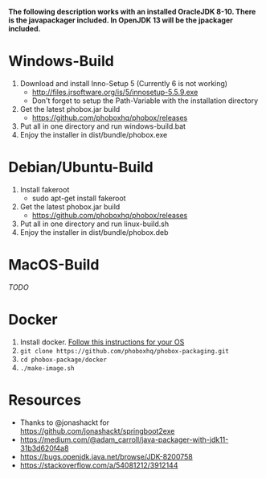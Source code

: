 **The following description works with an installed OracleJDK 8-10. There is the javapackager included. In OpenJDK 13 will be the jpackager included.**

# Windows-Build
 1. Download and install Inno-Setup 5 (Currently 6 is not working)
    * http://files.jrsoftware.org/is/5/innosetup-5.5.9.exe
    * Don't forget to setup the Path-Variable with the installation directory
 2. Get the latest phobox.jar build
    * https://github.com/phoboxhq/phobox/releases
 3. Put all in one directory and run windows-build.bat
 4. Enjoy the installer in dist/bundle/phobox.exe

# Debian/Ubuntu-Build
 1. Install fakeroot
    * sudo apt-get install fakeroot
 2. Get the latest phobox.jar build
    * https://github.com/phoboxhq/phobox/releases
 3. Put all in one directory and run linux-build.sh
 4. Enjoy the installer in dist/bundle/phobox.deb

# MacOS-Build
_TODO_

# Docker
 1. Install docker. [Follow this instructions for your OS](https://docs.docker.com/install/)
 2. `git clone https://github.com/phoboxhq/phobox-packaging.git`
 3. `cd phobox-package/docker`
 4. `./make-image.sh`

# Resources
 * Thanks to @jonashackt for https://github.com/jonashackt/springboot2exe
 * https://medium.com/@adam_carroll/java-packager-with-jdk11-31b3d620f4a8
 * https://bugs.openjdk.java.net/browse/JDK-8200758
 * https://stackoverflow.com/a/54081212/3912144
